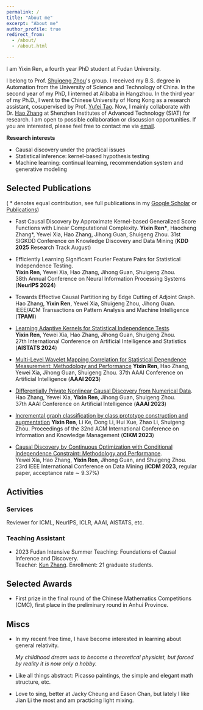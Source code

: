 ```yaml
---
permalink: /
title: "About me"
excerpt: "About me"
author_profile: true
redirect_from: 
  - /about/
  - /about.html

---
```


I am Yixin Ren, a fourth year PhD student at Fudan University. 

I belong to Prof. [Shuigeng Zhou](https://scholar.google.com/citations?user=yAE-Av4AAAAJ&hl=zh-CN)'s group. I received my B.S. degree in Automation from the University of Science and Technology of China. In the second year of my PhD, I interned at Alibaba in Hangzhou. In the third year of my Ph.D., I went to the Chinese University of Hong Kong as a research assistant, cosupervised by Prof. [Yufei Tao](https://www.cse.cuhk.edu.hk/~taoyf/). Now, I mainly collaborate with Dr. [Hao Zhang](https://people.ucas.ac.cn/~hzhang10) at Shenzhen Institutes of Advanced Technology (SIAT) for research. I am open to possible collaboration or discussion opportunities. If you are interested, please feel free to contact me via [email](yxren21@m.fudan.edu.cn). 

**Research interests**

* Causal discovery under the practical issues
* Statistical inference: kernel-based hypothesis testing
* Machine learning: continual learning, recommendation system and generative modeling


## Selected Publications 

( * denotes equal contribution, see full publications in my [Google Scholar](https://scholar.google.com/citations?user=6xjfkpkAAAAJ&hl=zh-CN) or [Publications](https://github.com/renyixin666/renyixin.github.io/blob/master/_pages/publications.md))

- Fast Causal Discovery by Approximate Kernel-based Generalized Score Functions with Linear Computational Complexity.
  **Yixin Ren\***, Haocheng Zhang\*, Yewei Xia, Hao Zhang, Jihong Guan, Shuigeng Zhou.
  31st SIGKDD Conference on Knowledge Discovery and Data Mining (**KDD 2025** Research Track August)

- Efficiently Learning Significant Fourier Feature Pairs for Statistical Independence Testing.  
  **Yixin Ren**, Yewei Xia, Hao Zhang, Jihong Guan, Shuigeng Zhou.  
  38th Annual Conference on Neural Information Processing Systems (**NeurIPS 2024**)  

- Towards Effective Causal Partitioning by Edge Cutting of Adjoint Graph.  
  Hao Zhang, **Yixin Ren**, Yewei Xia, Shuigeng Zhou, Jihong Guan.  
  IEEE/ACM Transactions on Pattern Analysis and Machine Intelligence (**TPAMI**)

- [Learning Adaptive Kernels for Statistical Independence Tests](https://proceedings.mlr.press/v238/ren24a/ren24a.pdf).  
  **Yixin Ren**, Yewei Xia, Hao Zhang, Jihong Guan, Shuigeng Zhou.  
  27th International Conference on Artificial Intelligence and Statistics (**AISTATS 2024**)

- [Multi-Level Wavelet Mapping Correlation for Statistical Dependence Measurement: Methodology and Performance](https://scholar.google.com/citations?view_op=view_citation&hl=en&user=6xjfkpkAAAAJ&citation_for_view=6xjfkpkAAAAJ:eQOLeE2rZwMC)
  **Yixin Ren**, Hao Zhang, Yewei Xia,  Jihong Guan, Shuigeng Zhou.
  37th AAAI Conference on Artificial Intelligence (**AAAI 2023**)  

- [Differentially Private Nonlinear Causal Discovery from Numerical Data](https://ojs.aaai.org/index.php/AAAI/article/view/26452).  
  Hao Zhang, Yewei Xia, **Yixin Ren**, Jihong Guan, Shuigeng Zhou.  
  37th AAAI Conference on Artificial Intelligence (**AAAI 2023**)   

- [Incremental graph classification by class prototype construction and augmentation](https://scholar.google.com/citations?view_op=view_citation&hl=en&user=6xjfkpkAAAAJ&citation_for_view=6xjfkpkAAAAJ:_FxGoFyzp5QC)
  **Yixin Ren**, Li Ke, Dong Li, Hui Xue, Zhao Li, Shuigeng Zhou.
  Proceedings of the 32nd ACM International Conference on Information and Knowledge Management (**CIKM 2023**)

- [Causal Discovery by Continuous Optimization with Conditional Independence Constraint: Methodology and Performance](https://ieeexplore.ieee.org/abstract/document/10415743).  
  Yewei Xia, Hao Zhang, **Yixin Ren**, Jihong Guan, and Shuigeng Zhou.  
  23rd IEEE International Conference on Data Mining (**ICDM 2023**, regular paper, acceptance rate $\sim$ 9.37%)

## Activities

### Services

Reviewer for ICML, NeurIPS, ICLR, AAAI, AISTATS, etc.

### Teaching Assistant

- 2023 Fudan Intensive Summer Teaching: Foundations of Causal Inference and Discovery.  
  Teacher: [Kun Zhang](https://www.andrew.cmu.edu/user/kunz1/index.html). Enrollment: 21 graduate students.

## Selected Awards

- First prize in the final round of the Chinese Mathematics Competitions (CMC),  first place in the preliminary round in Anhui Province.

## Miscs

* In my recent free time, I have become interested in learning about general relativity. 

  *My childhood dream was to become a theoretical physicist, but forced by reality it is now only a hobby.*

* Like all things abstract: Picasso paintings, the simple and elegant math structure, etc.

* Love to sing, better at Jacky Cheung and Eason Chan, but lately I like Jian Li the most and am practicing light mixing.
